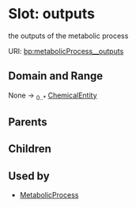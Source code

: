 
# Slot: outputs


the outputs of the metabolic process

URI: [bp:metabolicProcess__outputs](http://w3id.org/ontogpt/metabolic-process-templatemetabolicProcess__outputs)


## Domain and Range

None &#8594;  <sub>0..\*</sub> [ChemicalEntity](ChemicalEntity.md)

## Parents


## Children


## Used by

 * [MetabolicProcess](MetabolicProcess.md)
